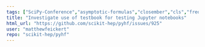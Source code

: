 ```yaml
---
tags: ["SciPy-Conference","asymptotic-formulas","closember","cls","frequentist-statistics","hep","hep-ex","high-energy-physics","histfactory","jax","numpy","python","pytorch","research","scientific-computations","scikit-hep","scipy","statistical-inference","statistics","tensorflow","tests"]
title: "Investigate use of testbook for testing Jupyter notebooks"
html_url: "https://github.com/scikit-hep/pyhf/issues/925"
user: "matthewfeickert"
repo: "scikit-hep/pyhf"
---
```


